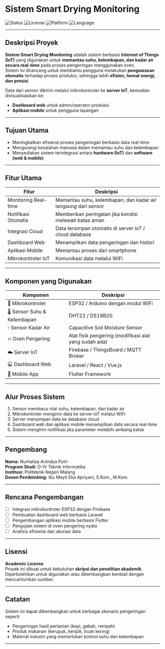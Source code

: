 # Sistem Smart Drying Monitoring  
![Status](https://img.shields.io/badge/status-development-yellow) 
![License](https://img.shields.io/badge/license-Academic-blue) 
![Platform](https://img.shields.io/badge/platform-IoT%20%7C%20Web%20%7C%20Mobile-green)
![Language](https://img.shields.io/badge/code-Flutter%20%7C%20Laravel%20%7C%20Arduino-orange)

---

## Deskripsi Proyek

**Sistem Smart Drying Monitoring** adalah sistem berbasis **Internet of Things (IoT)** yang digunakan untuk **memantau suhu, kelembapan, dan kadar air secara real-time** pada proses pengeringan menggunakan oven.  
Sistem ini dirancang untuk membantu pengguna melakukan **pengawasan otomatis** terhadap proses produksi, sehingga lebih **efisien, hemat energi, dan presisi**.

Data dari sensor dikirim melalui mikrokontroler ke **server IoT**, kemudian divisualisasikan ke:
- **Dashboard web** untuk admin/operator produksi  
- **Aplikasi mobile** untuk pengguna lapangan

---

## Tujuan Utama

- Meningkatkan efisiensi proses pengeringan berbasis data real-time  
- Mengurangi kesalahan manusia dalam memantau suhu dan kelembapan  
- Menyediakan sistem terintegrasi antara **hardware (IoT)** dan **software (web & mobile)**  

---

## Fitur Utama

| Fitur | Deskripsi |
|-------|------------|
| Monitoring Real-time | Memantau suhu, kelembapan, dan kadar air langsung dari sensor |
| Notifikasi Otomatis | Memberikan peringatan jika kondisi melewati batas aman |
| Integrasi Cloud | Data tersimpan otomatis di server IoT / cloud database |
| Dashboard Web | Menampilkan data pengeringan dan histori |
| Aplikasi Mobile | Memantau proses dari smartphone |
| Mikrokontroler IoT | Komunikasi data melalui WiFi |

---

## Komponen yang Digunakan

| Komponen                     | Deskripsi                                             |
| ---------------------------- | ----------------------------------------------------- |
| 🧰 Mikrokontroler            | ESP32 / Arduino dengan modul WiFi                     |
| 🌡️ Sensor Suhu & Kelembapan | DHT22 / DS18B20                                       |
| 💧 Sensor Kadar Air          | Capacitive Soil Moisture Sensor                       |
| 🔥 Oven Pengering            | Alat fisik pengering (modifikasi alat yang sudah ada) |
| ☁️ Server IoT                | Firebase / ThingsBoard / MQTT Broker                  |
| 💻 Dashboard Web             | Laravel / React / Vue.js                              |
| 📱 Mobile App                | Flutter Framework                                     |

---

## Alur Proses Sistem

1. Sensor membaca nilai suhu, kelembapan, dan kadar air  
2. Mikrokontroler mengirim data ke server IoT melalui WiFi  
3. Server menyimpan data ke database cloud  
4. Dashboard web dan aplikasi mobile menampilkan data secara real-time  
5. Sistem mengirim notifikasi jika parameter melebihi ambang batas  

---

## Pengembang

**Nama:** Nurhaliza Anindya Putri  
**Program Studi:** D-IV Teknik Informatika  
**Institusi:** Politeknik Negeri Malang  
**Dosen Pembimbing:** Ibu Meyti Eka Apriyani, S.Kom., M.Kom.  

---

## Rencana Pengembangan

- [ ] Integrasi mikrokontroler ESP32 dengan Firebase  
- [ ] Pembuatan dashboard web berbasis Laravel  
- [ ] Pengembangan aplikasi mobile berbasis Flutter  
- [ ] Pengujian sistem di oven pengering nyata  
- [ ] Analisis efisiensi dan akurasi data  

---

## Lisensi

**Academic License**  
Proyek ini dibuat untuk kebutuhan **skripsi dan penelitian akademik**.  
Diperbolehkan untuk digunakan atau dikembangkan kembali dengan mencantumkan sumber.

---

## Catatan

Sistem ini dapat dikembangkan untuk berbagai skenario pengeringan seperti:
- Pengeringan hasil pertanian (kopi, gabah, rempah)  
- Produk makanan (kerupuk, keripik, buah kering)  
- Material industri yang memerlukan kontrol suhu dan kelembapan  

---
